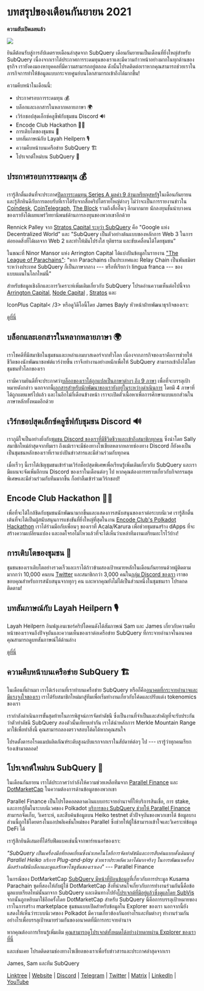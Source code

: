 # บทสรุปของเดือนกันยายน 2021

**ความลับเปิดเผยแล้ว**

![](https://miro.medium.com/max/700/1*nU7PnYFMR6MMBfccYE_Ujg.png)

ยินดีต้อนรับสู่การอัปเดตรายเดือนล่าสุดจาก SubQuery เดือนกันยายนเป็นเดือนที่ยิ่งใหญ่สำหรับ SubQuery เนื่องจากเราได้ประกาศการระดมทุนของเราและมีความก้าวหน้าอย่างมากในทุกด้านของธุรกิจ เรายังคงมองหาบุคคลที่มีความสามารถอยู่ตลอด ดังนั้นโปรดติดต่อเราหากคุณสามารถช่วยเราในภารกิจการทำให้ข้อมูลแบบกระจายศูนย์บนโลกสามารถเข้าถึงได้มากขึ้น!

ความคืบหน้าในเดือนนี้:

- ประกาศรอบการระดมทุน 💰
- บล็อกและเอกสารในหลากหลายภาษา 🌍
- เวิร์กชอปสุดเอ็กซ์คลูซีฟกับชุมชน Discord 🔊
- Encode Club Hackathon 👩‍🎓
- การเติบโตของชุมชน 🚀
- บทสัมภาษณ์กับ Layah Heilpern 🎙
- ความคืบหน้าบนเครือข่าย SubQuery 🏗
- โปรเจกต์ใหม่บน SubQuery 🤝

## ประกาศรอบการระดมทุน 💰

เรารู้สึกตื่นเต้นที่จะประกาศ[ปิดการระดมทุน Series A มูลค่า 9 ล้านเหรียญสหรัฐ](https://subquery.medium.com/series-a-1abed6c1c2af)ในเดือนกันยายน และรู้สึกยินดีกับการตอบรับที่เราได้รับจากสื่อคริปโตรายใหญ่ต่างๆ ไม่ว่าจะเป็นการรายงานข่าวใน [Coindesk](https://www.coindesk.com/business/2021/09/08/subquery-gets-9m-in-series-a-to-improve-access-to-blockchain-data-on-polkadot/), [CoinTelegraph](https://cointelegraph.com/news/subquery-raises-9m-for-polkadot-data-protocol), [The Block](https://www.theblockcrypto.com/post/116915/subquery-indexing-protocol-polkadot-funding-saft) รวมถึงสื่ออื่นๆ อีกมากมาย นักลงทุนชั้นนำบางคนของเรายังได้เผยแพร่วิทยานิพนธ์ด้านการลงทุนของพวกเขาอีกด้วย

Rennick Palley จาก [Stratos Capital ระบุว่า SubQuery](https://medium.com/stratos-technologies/the-google-of-the-decentralized-world-our-investment-in-subquery-e6e7d949b00a) คือ "Google แห่ง Decentralized World" และ "SubQuery เป็นตัวอย่างต้นแบบของหลักการ Web 3 ในการต่อยอดสิ่งที่ได้ผลจาก Web 2 และทำให้มันโปร่งใส ยุติธรรม และขับเคลื่อนได้โดยชุมชน”

ในขณะที่ Ninor Mansor แห่ง Arrington Capital ได้แบ่งปันข้อมูลในรายงาน ["The League of Parachains"](https://arringtonxrpcapital.com/2021/09/17/the-league-of-parachains-polkadot/): "หาก Parachains เป็นประเทศและ Relay Chain เป็นพันธมิตรระหว่างประเทศ SubQuery ก็เป็นภาษากลาง --- หรือที่เรียกว่า lingua franca --- ของแบบแผนในโลกใหม่นี้"

สำหรับข้อมูลเชิงลึกและการวิเคราะห์เพิ่มเติมเกี่ยวกับ SubQuery โปรดอ่านความเห็นต่อไปนี้จาก [Arrington Capital](https://arringtonxrpcapital.com/2021/09/08/building-the-multi-chain-world-announcing-our-investment-into-subquery/), [Node Capital](https://www.node.capital/blog-posts/a-subquery-to-supercharge-your-insights) , [Stratos](https://medium.com/stratos-technologies/the-google-of-the-decentralized-world-our-investment-in-subquery-e6e7d949b00a) และ

IconPlus Capital< /3> หรือดูวิดีโอนี้โดย James Bayly หัวหน้าฝ่ายพัฒนาธุรกิจของเรา:</p> 

[ดูที่นี่](https://youtu.be/NRn3E-ERIds)



## บล็อกและเอกสารในหลากหลายภาษา 🌍

เราโชคดีที่มีสมาชิกในชุมชนและเหล่าแอมบาสเดอร์จากทั่วโลก เนื่องจากภารกิจของเราคือการช่วยให้ชีวิตของนักพัฒนาซอฟต์แวร์ง่ายขึ้น เราจึงทำงานอย่างหนักเพื่อให้ SubQuery สามารถเข้าถึงได้โดยชุมชนทั่วโลกของเรา

เรามีความยินดีที่จะประกาศว่า[บล็อกของเราได้ถูกแปลเป็นภาษาต่างๆ ถึง 9 ภาษา](https://blog.subquery.network/) เพื่อที่จะบรรลุเป้าหมายดังกล่าว นอกจากนี้[เอกสารสำหรับนักพัฒนาของเรายังอยู่ในระหว่างดำเนินการ](https://doc.subquery.network/) โดยมี 4 ภาษาที่ได้ถูกเผยแพร่ไปแล้ว และในอีกไม่กี่เดือนข้างหน้า เราจะเปิดตัวเนื้อหาเพื่อการศึกษาแบบแยกส่วนในภาษาหลักทั้งหมดอีกด้วย



## เวิร์กชอปสุดเอ็กซ์คลูซีฟกับชุมชน Discord 🔊

เราภูมิใจเป็นอย่างยิ่งกับ[ชุมชน Discord ของเราที่มีชีวิตชีวาและเข้าถึงสมาชิกทุกคน](https://discord.com/invite/subquery) ซึ่งนำโดย Sally สมาชิกใหม่ล่าสุดจากทีมเรา ถึงแม้เราจะมีช่องทางโซเชียลหลากหลายช่องทาง Discord ก็ยังคงเป็นเป็นชุมชนหลักของเราที่เราแบ่งปันข่าวสารและมีส่วนร่วมกับทุกคน

เมื่อเร็วๆ นี้เราได้เชิญชุมชนเข้าร่วมเวิร์กช็อปสุดพิเศษเพื่อเรียนรู้เพิ่มเติมเกี่ยวกับ SubQuery และเรามีแผนจะจัดเพิ่มอีกบน Discord ของเราในเดือนต่อๆ ไป หากคุณต้องการทราบเกี่ยวกับกิจกรรมสุดพิเศษและมีส่วนร่วมกับทีมมากขึ้น ก็อย่าลืมเข้าร่วมเวิร์กชอป!



## Encode Club Hackathon 👩‍🎓

เพื่อที่จะได้ใกล้ชิดกับชุมชนนักพัฒนามากขึ้นและแสดงการสนับสนุนของเราต่อระบบนิเวศ เรารู้สึกตื่นเต้นที่จะได้เป็นผู้สนับสนุนการแข่งขันที่ยิ่งใหญ่ที่สุดในงาน [Encode Club's Polkadot Hackathon](https://medium.com/encode-club/polkadot-hack-challenges-7cfeba1a4c0e) เราได้ร่วมมือกับเพื่อนๆ ของเราที่ Acala/Karura เพื่อช่วยชุมชนสร้าง dApps ที่จะสร้างความเปลี่ยนแปลง และอดใจรอไม่ไหวแล้วที่จะได้เห็นว่าเหล่าทีมงานเตรียมอะไรไว้บ้าง!



## การเติบโตของชุมชน 🚀

ชุมชนของเราเติบโตอย่างรวดเร็วและเราได้ก้าวข้ามสองเป้าหมายหลักในเดือนกันยายนด้วยผู้ติดตามมากกว่า 10,000 คนบน [Twitter](https://twitter.com/SubQueryNetwork) และสมาชิกกว่า 3,000 คนใน[กลุ่ม Discord ของเรา](https://discord.com/invite/subquery) เราขอขอบคุณสำหรับการสนับสนุนจากทุกๆ คน และหากคุณยังไม่ได้เป็นส่วนหนึ่งในชุมชนเรา โปรดกดติดตาม!



## บทสัมภาษณ์กับ Layah Heilpern 🎙

Layah Heilpern อินฟลูเอนเซอร์คริปโตคนดังได้สัมภาษณ์ Sam และ James เกี่ยวกับความคืบหน้าของเราจนถึงปัจจุบันและความเห็นของเราต่อเครือข่าย SubQuery ที่กระจายอำนาจในอนาคต คุณสามารถดูบทสัมภาษณ์ได้ด้านล่าง

[ดูที่นี่](https://youtu.be/WApnpFjEofg)



## ความคืบหน้าบนเครือข่าย SubQuery 🏗

ในเดือนที่ผ่านมา เราได้เร่งงานที่เราทำบนเครือข่าย SubQuery หรือก็คือ[อนาคตที่กระจายอำนาจและมีแรงจูงใจของเรา](https://subquery.medium.com/the-subquery-network-a-summary-46cde0acb010) เราได้รับสมาชิกใหม่มาสู่ทีมเพื่อเริ่มทำงานเกี่ยวกับโค้ดและปรับแต่ง tokenomics ของเรา

เรากำลังดำเนินการขั้นสุดท้ายในการพิสูจน์การจัดทำดัชนี ซึ่งเป็นงานที่จำเป็นและสำคัญที่จะรับประกันว่าตัวทำดัชนี SubQuery สองตัวนั้นเทียบเท่ากัน เราได้นำหลักการ Merkle Mountain Range มาใช้เพื่อทำสิ่งนี้ คุณสามารถลองตรวจสอบโค้ดได้หากคุณสนใจ

โปรดตั้งตารอโรดแมปผลิตภัณฑ์ระดับสูงฉบับแรกจากเราในสัปดาห์ต่อๆ ไป --- เรารู้ว่าทุกคนเรียกร้องเข้ามาตลอด!



## โปรเจกต์ใหม่บน SubQuery 🤝

ในเดือนกันยายน เราได้ประกาศว่ากำลังให้ความช่วยเหลือทีมจาก [Parallel Finance](https://parallel.fi/) และ [DotMarketCap](http://www.dotmarketcap.com/) ในความต้องการด้านข้อมูลของพวกเขา

Parallel Finance เป็นโปรโตคอลตลาดเงินแบบกระจายอำนาจที่ให้บริการสินเชื่อ, การ stake, และการกู้ยืมในระบบนิเวศของ Polkadot [บริการของ SubQuery ช่วยให้ Parallel Finance](https://subquery.medium.com/parallel-finance-is-creating-the-next-defi-platform-using-subquery-6fc1e366985a) สามารถจัดเก็บ, วิเคราะห์, และสืบค้นข้อมูลบน Heiko testnet ตัวปัจจุบันของพวกเขาได้ ข้อมูลบางส่วนนี้ถูกใช้โดยตรงในแอปพลิเคชันใหม่ของ Parallel ซึ่งช่วยให้ผู้ใช้สามารถเข้าใจและวิเคราะห์ข้อมูล DeFi ได้

เรารู้สึกยินดีเสมอที่ได้รับฟีดแบคเช่นนี้จากพาร์ทเนอร์ของเรา:

_"SubQuery เป็นเครื่องมือที่ยอดเยี่ยมซึ่งนำเทคโนโลยีการจัดทำดัชนีและการสืบค้นแบบดั้งเดิมมาสู่ Parallel Heiko บริการ Plug-and-play ช่วยเราประหยัดเวลาได้มากจริงๆ ในการพัฒนาเครื่องมือสร้างดัชนีบล็อกและดูแลรักษาโซลูชันของเราเอง"_ --- Parallel Finance

ในกรณีของ DotMarketCap [SubQuery มีหน้าที่ป้อนข้อมูล](https://subquery.medium.com/dotmarketcap-2-0-launches-with-support-from-subquery-and-subvis-ef85b5e0ee31)ที่เกี่ยวกับการประมูล Kusama Parachain ชุดที่สองให้กับผู้ใช้ DotMarketCap สิ่งที่น่าสนใจเกี่ยวกับการทำงานร่วมกันนี้คือข้อมูลแบบเรียลไทม์นั้นมาจาก SubQuery และเดินทางไปยัง[โปรเจกต์ที่มีอยู่แล้วซึ่งดูแลโดย SubVis](https://explorer.subquery.network/subquery/subvis-io/kusama-auction) จากนั้นถูกหยิบมาใช้อีกครั้งโดย DotMarketCap สำหรับ SubQuery นี่คือการบรรลุเป้าหมายของเราในการสร้าง marketplace ชุมชนแบบเปิดสำหรับข้อมูลใน Explorer ของเรา นอกจากนี้ยังแสดงให้เห็นว่าระบบนิเวศของ Polkadot มีความเกี่ยวข้องกันอย่างไรและทีมต่างๆ ทำงานร่วมกันอย่างไรเพื่อบรรลุเป้าหมายร่วมกันของอนาคตที่มีการกระจายอำนาจ

หากคุณต้องการเรียนรู้เพิ่มเติม [คุณสามารถดูโปรเจกต์ทั้งหมดได้อย่างง่ายดายผ่าน Explorer ของเราที่นี่](https://explorer.subquery.network/)

และเช่นเคย โปรดติดตามช่องทางโซเชียลของเราเพื่อรับข่าวสารและประกาศล่าสุดจากเรา

James, Sam และทีม SubQuery

[Linktree](https://linktr.ee/subquerynetwork) | [Website](https://subquery.network/) | [Discord](https://discord.com/invite/78zg8aBSMG) | [Telegram](https://t.me/subquerynetwork) | [Twitter](https://twitter.com/subquerynetwork) | [Matrix](https://matrix.to/#/#subquery:matrix.org) | [LinkedIn](https://www.linkedin.com/company/subquery) | [YouTube](https://www.youtube.com/channel/UCi1a6NUUjegcLHDFLr7CqLw)
